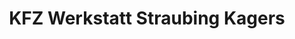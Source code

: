 ---
title: "KFZ Werkstatt Straubing Kagers"
url: /straubing/kfz-werkstatt-straubing-kagers/
shop: Autowerkstatt
---
